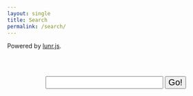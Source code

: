 ```yaml
---
layout: single
title: Search
permalink: /search/
---
```


Powered by <a href="/blog/2016/01/04/how-to-make-lunrjs-jekyll-work-together/">lunr.js</a>.

<br/>&nbsp;
<form action="get" id="site_search">
<center>
  <input style="font-size:20px;" type="text" id="search_box">
  <input style="font-size:20px;" type="submit" value="Go!">
</center>
</form>
<br/>&nbsp;
<br/>&nbsp;

<ul id="search_results"></ul>

<script src="{{ site.baseurl }}/assets/js/lunr/lunr.min.js"></script>
<script src="https://ajax.googleapis.com/ajax/libs/jquery/1.11.3/jquery.min.js"></script>
<script src="{{ site.baseurl }}/assets/js/lunr/search.js"></script>

